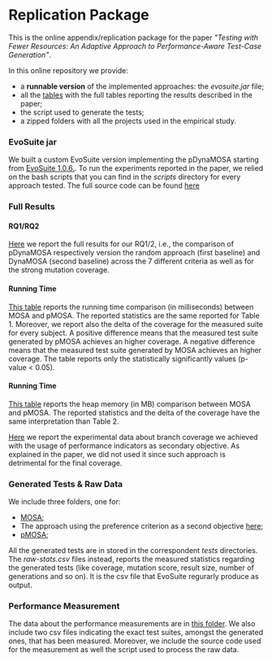 # Replication Package

This is the online appendix/replication package for the paper *"Testing with Fewer Resources: An Adaptive Approach to Performance-Aware Test-Case Generation"*.

In this online repository we provide:

* a **runnable version** of the implemented approaches: the *evosuite.jar* file;
* all the [tables][tables] with the full tables reporting the results described in the paper;
* the script used to generate the tests;
* a zipped folders with all the projects used in the empirical study.

### EvoSuite jar
We built a custom EvoSuite version implementing the pDynaMOSA starting from [EvoSuite 1.0.6.][evosuite].
To run the experiments reported in the paper, we relied on the bash scripts that you can find in the _scripts_ directory for every approach tested.
The full source code can be found [here](https://github.com/giograno/evosuite)

### Full Results
#### RQ1/RQ2
[Here][tables] we report the full results for our RQ1/2, i.e., the comparison of pDynaMOSA respectively version the random approach (first baseline) and DynaMOSA (second baseline) across the 7 different criteria as well as for the strong mutation coverage.

#### Running Time
[This table](https://github.com/sealuzh/dynamic-performance-replication/blob/master/tables/running-time.csv) reports the running time comparison (in milliseconds) between MOSA and pMOSA. The reported statistics are the same reported for Table 1.
Moreover, we report also the delta of the coverage for the measured suite for every subject. A positive difference means that the measured test suite generated by pMOSA achieves an higher coverage. A negative difference means that the measured test suite generated by MOSA achieves an higher coverage.
The table reports only the statistically significantly values (p-value < 0.05).

#### Running Time
[This table](https://github.com/sealuzh/dynamic-performance-replication/blob/master/tables/heap-memory.csv) reports the heap memory (in MB) comparison between MOSA and pMOSA. The reported statistics and the delta of the coverage have the same interpretation than Table 2.

[Here](https://github.com/sealuzh/dynamic-performance-replication/blob/master/tables/cov-second-obj.csv) we report the experimental data about branch coverage we achieved with the usage of performance indicators as secondary objective. As explained in the paper, we did not used it since such approach is detrimental for the final coverage.

[evosuite]: https://github.com/EvoSuite/evosuite
[tables]: https://github.com/sealuzh/dynamic-performance-replication/blob/master/tables

### Generated Tests & Raw Data
We include three folders, one for: 

* [MOSA][mosa];
* The approach using the preference criterion as a second objective [here][pmosa];
* [pMOSA][amosa];
 
All the generated tests are in stored in the correspondent _tests_ directories.
The _raw-stats.csv_ files instead, reports the measured statistics regarding the generated tests (like coverage, mutation score, result size, number of generations and so on). It is the csv file that EvoSuite regurarly produce as output.

[mosa]: https://github.com/sealuzh/dynamic-performance-replication/tree/master/generated-tests/mosa
[pmosa]: https://github.com/sealuzh//tree/master/generated-tests/second-obj
[amosa]: https://github.com/sealuzh/dynamic-performance-replication/tree/master/generated-tests/pmosa

### Performance Measurement
The data about the performance measurements are in [this folder][measurements].
We also include two csv files indicating the exact test suites, amongst the generated ones, that has been measured.
Moreover, we include the source code used for the measurement as well the script used to process the raw data.

[measurements]: https://github.com/sealuzh/dynamic-performance-replication/tree/master/performance-measurement/